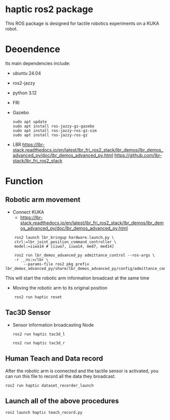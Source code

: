 # haptic  ros2 package

This ROS package is designed for tactile robotics experiments on a KUKA robot. 
# Deoendence
Its main dependencies include:
- ubuntu 24.04
- ros2-jazzy
- python 3.12

- FRI
- Gazebo
	```
	sudo apt update
	sudo apt install ros-jazzy-gz-gazebo
	sudo apt install ros-jazzy-ros-gz-sim
	sudo apt install ros-jazzy-ros-gz
	```
- LBR
	https://lbr-stack.readthedocs.io/en/latest/lbr_fri_ros2_stack/lbr_demos/lbr_demos_advanced_py/doc/lbr_demos_advanced_py.html
	https://github.com/lbr-stack/lbr_fri_ros2_stack

# Function
## Robotic arm movement
- Connect KUKA
	- https://lbr-stack.readthedocs.io/en/latest/lbr_fri_ros2_stack/lbr_demos/lbr_demos_advanced_py/doc/lbr_demos_advanced_py.html
```
	ros2 launch lbr_bringup hardware.launch.py \
    ctrl:=lbr_joint_position_command_controller \
    model:=iiwa14 # [iiwa7, iiwa14, med7, med14]
```
```
	ros2 run lbr_demos_advanced_py admittance_control --ros-args \
    -r __ns:=/lbr \
	    --params-file ros2 pkg prefix
lbr_demos_advanced_py/share/lbr_demos_advanced_py/config/admittance_control.yaml
```

This will start the robotic arm information broadcast at the same time

- Moving the robotic arm to its original position

```
	ros2 run haptic reset
```

## Tac3D Sensor

- Sensor information broadcasting Node
	```
	ros2 run haptic tac3d_l
	```

	```
	ros2 run haptic tac3d_r
	```

## Human Teach and Data record

After the robotic arm is connected and the tactile sensor is activated, you can run this file to record all the data they broadcast.

```
ros2 run haptic dataset_recorder_launch
```

## Launch all of the above procedures

```
ros2 launch haptic teach_record.py
```